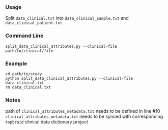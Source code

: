 ### Usage
Split `data_clinical.txt` into `data_clinical_sample.txt` and `data_clinical_patient.txt`

### Command Line
```
split_data_clinical_attributes.py --clinical-file path/to/clinical/file
```

### Example
```
cd path/to/study
python split_data_clinical_attributes.py --clinical-file data_clinical.txt
rm data_clinical.txt
```

### Notes
path of `clinical_attributes_metadata.txt` needs to be defined in line #10
`clinical_attributes_metadata.txt` needs to be synced with corresponding `topbraid` clinical data dictionary project